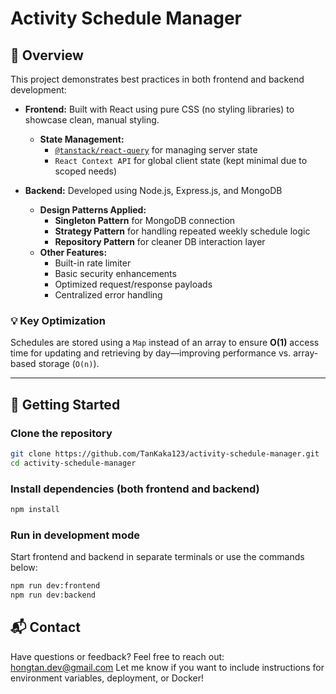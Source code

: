 # Activity Schedule Manager
## 🧠 Overview

This project demonstrates best practices in both frontend and backend development:
- **Frontend:** Built with React using pure CSS (no styling libraries) to showcase clean, manual styling.  
  - **State Management:**  
    - [`@tanstack/react-query`](https://tanstack.com/query) for managing server state  
    - `React Context API` for global client state (kept minimal due to scoped needs)

- **Backend:** Developed using Node.js, Express.js, and MongoDB  
  - **Design Patterns Applied:**
    - **Singleton Pattern** for MongoDB connection
    - **Strategy Pattern** for handling repeated weekly schedule logic
    - **Repository Pattern** for cleaner DB interaction layer
  - **Other Features:**
    - Built-in rate limiter
    - Basic security enhancements
    - Optimized request/response payloads
    - Centralized error handling

### 💡 Key Optimization
Schedules are stored using a `Map` instead of an array to ensure **O(1)** access time for updating and retrieving by day—improving performance vs. array-based storage (`O(n)`).

---
## 🚀 Getting Started
### Clone the repository

```bash
git clone https://github.com/TanKaka123/activity-schedule-manager.git
cd activity-schedule-manager
```
### Install dependencies (both frontend and backend)
```bash
npm install
```
### Run in development mode
Start frontend and backend in separate terminals or use the commands below:
```bash
npm run dev:frontend
npm run dev:backend
```

## 📬 Contact
Have questions or feedback?
Feel free to reach out: hongtan.dev@gmail.com
Let me know if you want to include instructions for environment variables, deployment, or Docker!







